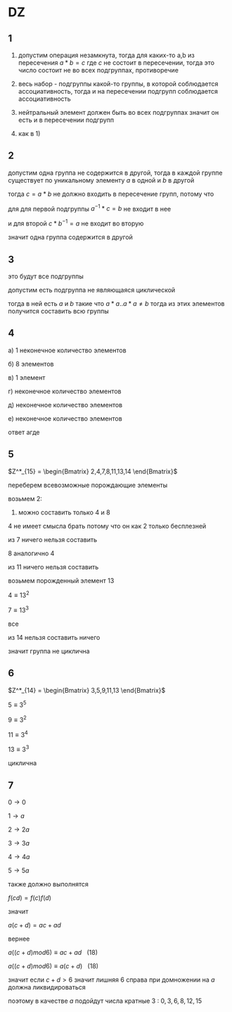 <script type="text/javascript"
  src="https://cdnjs.cloudflare.com/ajax/libs/mathjax/2.7.0/MathJax.js?config=TeX-AMS_CHTML">
</script>
<script type="text/x-mathjax-config">
  MathJax.Hub.Config({
    tex2jax: {
      inlineMath: [['$','$'], ['\\(','\\)']],
      processEscapes: true},
      jax: ["input/TeX","input/MathML","input/AsciiMath","output/CommonHTML"],
      extensions: ["tex2jax.js","mml2jax.js","asciimath2jax.js","MathMenu.js","MathZoom.js","AssistiveMML.js", "[Contrib]/a11y/accessibility-menu.js"],
      TeX: {
      extensions: ["AMSmath.js","AMSsymbols.js","noErrors.js","noUndefined.js"],
      equationNumbers: {
      autoNumber: "AMS"
      }
    }
  });
</script>


# DZ

## 1

1) допустим операция незамкнута, тогда для каких-то a,b из пересечения $a*b=c$ где $c$ не состоит в пересечении, тогда это число состоит не во всех подгруппах, противоречие

2) весь набор - подгруппы какой-то группы, в которой соблюдается ассоциативность, тогда и на пересечении подгрупп соблюдается ассоциативность

3) нейтральный элемент должен быть во всех подгруппах значит он есть и в пересечении подгрупп

4) как в 1)

## 2

допустим одна группа не содержится в другой, тогда в каждой группе существует по уникальному элементу $a$ в одной и $b$ в другой

тогда $c=a*b$ не должно входить в пересечение групп, потому что

для для первой подгруппы $a^{-1}*c=b$ не входит в нее

и для второй $c*b^{-1}=a$ не входит во вторую

значит одна группа содержится в другой

## 3

это будут все подгруппы

допустим есть подгруппа не являющаяся циклической

тогда в ней есть $a$ и  $b$ такие что $a*a..a*a\neq b$ тогда из этих элементов получится составить всю группы

## 4

a) 1 неконечное количество элементов

б) 
8 элементов

в) 1 элемент

г) неконечное количество элементов

д) неконечное количество элементов

е) неконечное количество элементов

ответ агде

## 5

$Z^*_{15} = \begin{Bmatrix} 2,4,7,8,11,13,14 \end{Bmatrix}$

переберем всевозможные порождающие элементы

возьмем 2:

1) можно составить только 4 и 8

4 не имеет смысла брать потому что он как 2 только бесплезней

из 7 ничего нельзя составить

8 аналогично 4

из 11 ничего нельзя составить


возьмем порожденный элемент 13

$4\equiv 13^2$

$7\equiv 13^3$

все

из 14 нельзя составить ничего

значит группа не циклична

## 6

$Z^*_{14} = \begin{Bmatrix} 3,5,9,11,13 \end{Bmatrix}$

$5\equiv 3^5$

$9\equiv3^2$

$11\equiv 3^4$

$13\equiv 3^3$

циклична

## 7

$0\to 0$

$1\to a$

$2\to2a$

$3\to 3a$

$4\to 4a$

$5\to 5a$

также должно выполнятся 

$f(cd)=f(c)f(d)$

значит

$a(c+d) = ac+ad$

вернее

$a((c+d)mod6)\equiv ac+ad  \ \ \ (18)$

$a((c+d)mod6)\equiv a(c+d)  \ \ \ (18)$

значит если $c+d>6$ значит лишняя 6 справа при домножении на $a$ должна ликвидироваться

поэтому в качестве $a$ подойдут числа кратные 3 : $0,3,6,8,12,15$